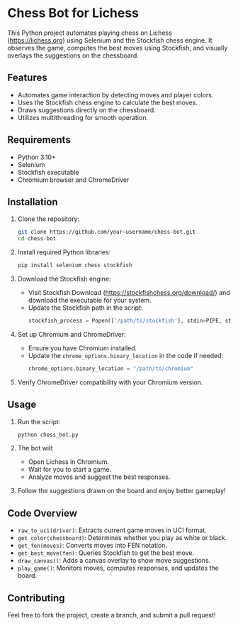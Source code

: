 
# Chess Bot for Lichess

This Python project automates playing chess on Lichess (https://lichess.org) using Selenium and the Stockfish chess engine. It observes the game, computes the best moves using Stockfish, and visually overlays the suggestions on the chessboard.

## Features
- Automates game interaction by detecting moves and player colors.
- Uses the Stockfish chess engine to calculate the best moves.
- Draws suggestions directly on the chessboard.
- Utilizes multithreading for smooth operation.

## Requirements
- Python 3.10+
- Selenium
- Stockfish executable
- Chromium browser and ChromeDriver

## Installation

1. Clone the repository:
   ```bash
   git clone https://github.com/your-username/chess-bot.git
   cd chess-bot
   ```

2. Install required Python libraries:
   ```bash
   pip install selenium chess stockfish
   ```

3. Download the Stockfish engine:
   - Visit Stockfish Download (https://stockfishchess.org/download/) and download the executable for your system.
   - Update the Stockfish path in the script:
     ```python
     stockfish_process = Popen(['/path/to/stockfish'], stdin=PIPE, stdout=PIPE)
     ```

4. Set up Chromium and ChromeDriver:
   - Ensure you have Chromium installed.
   - Update the `chrome_options.binary_location` in the code if needed:
     ```python
     chrome_options.binary_location = "/path/to/chromium"
     ```

5. Verify ChromeDriver compatibility with your Chromium version.

## Usage

1. Run the script:
   ```bash
   python chess_bot.py
   ```

2. The bot will:
   - Open Lichess in Chromium.
   - Wait for you to start a game.
   - Analyze moves and suggest the best responses.

3. Follow the suggestions drawn on the board and enjoy better gameplay!

## Code Overview

- `raw_to_uci(driver)`: Extracts current game moves in UCI format.
- `get_color(chessboard)`: Determines whether you play as white or black.
- `get_fen(moves)`: Converts moves into FEN notation.
- `get_best_move(fen)`: Queries Stockfish to get the best move.
- `draw_canvas()`: Adds a canvas overlay to show move suggestions.
- `play_game()`: Monitors moves, computes responses, and updates the board.

## Contributing

Feel free to fork the project, create a branch, and submit a pull request!

